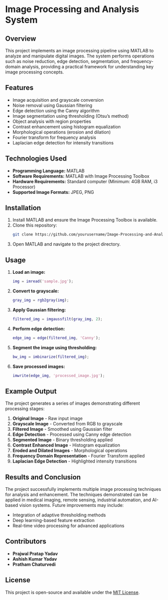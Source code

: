 # Image Processing and Analysis System

## Overview
This project implements an image processing pipeline using MATLAB to analyze and manipulate digital images. The system performs operations such as noise reduction, edge detection, segmentation, and frequency-domain analysis, providing a practical framework for understanding key image processing concepts.

## Features
- Image acquisition and grayscale conversion
- Noise removal using Gaussian filtering
- Edge detection using the Canny algorithm
- Image segmentation using thresholding (Otsu’s method)
- Object analysis with region properties
- Contrast enhancement using histogram equalization
- Morphological operations (erosion and dilation)
- Fourier transform for frequency analysis
- Laplacian edge detection for intensity transitions

## Technologies Used
- **Programming Language:** MATLAB
- **Software Requirements:** MATLAB with Image Processing Toolbox
- **Hardware Requirements:** Standard computer (Minimum: 4GB RAM, i3 Processor)
- **Supported Image Formats:** JPEG, PNG

## Installation
1. Install MATLAB and ensure the Image Processing Toolbox is available.
2. Clone this repository:
   ```sh
   git clone https://github.com/yourusername/Image-Processing-and-Analysis-System.git
   ```
3. Open MATLAB and navigate to the project directory.

## Usage
1. **Load an image:**
   ```matlab
   img = imread('sample.jpg');
   ```
2. **Convert to grayscale:**
   ```matlab
   gray_img = rgb2gray(img);
   ```
3. **Apply Gaussian filtering:**
   ```matlab
   filtered_img = imgaussfilt(gray_img, 2);
   ```
4. **Perform edge detection:**
   ```matlab
   edge_img = edge(filtered_img, 'Canny');
   ```
5. **Segment the image using thresholding:**
   ```matlab
   bw_img = imbinarize(filtered_img);
   ```
6. **Save processed images:**
   ```matlab
   imwrite(edge_img, 'processed_image.jpg');
   ```

## Example Output
The project generates a series of images demonstrating different processing stages:
1. **Original Image** - Raw input image
2. **Grayscale Image** - Converted from RGB to grayscale
3. **Filtered Image** - Smoothed using Gaussian filter
4. **Edge Detection** - Processed using Canny edge detection
5. **Segmented Image** - Binary thresholding applied
6. **Contrast Enhanced Image** - Histogram equalization
7. **Eroded and Dilated Images** - Morphological operations
8. **Frequency Domain Representation** - Fourier Transform applied
9. **Laplacian Edge Detection** - Highlighted intensity transitions

## Results and Conclusion
The project successfully implements multiple image processing techniques for analysis and enhancement. The techniques demonstrated can be applied in medical imaging, remote sensing, industrial automation, and AI-based vision systems. Future improvements may include:
- Integration of adaptive thresholding methods
- Deep learning-based feature extraction
- Real-time video processing for advanced applications

## Contributors
- **Prajwal Pratap Yadav**
- **Ashish Kumar Yadav**
- **Pratham Chaturvedi**

## License
This project is open-source and available under the [MIT License](LICENSE).

